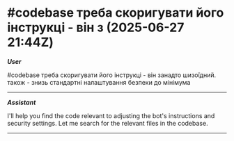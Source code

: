 <!-- Generated by SpecStory -->

# #codebase треба скоригувати його інструкці - він з (2025-06-27 21:44Z)

_**User**_

#codebase треба скоригувати його інструкці - він занадто шизоїдний. також - знизь стандартні налаштування безпеки до мінімума

---

_**Assistant**_

I'll help you find the code relevant to adjusting the bot's instructions and security settings. Let me search for the relevant files in the codebase. 

---

